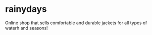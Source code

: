 # rainydays
Online shop that sells comfortable and durable jackets for all types of waterh and seasons!
